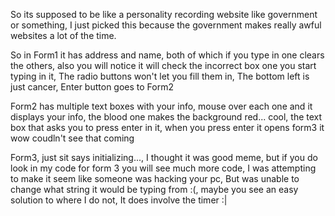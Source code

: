 So its supposed to be like a personality recording website like government or something, 
I just picked this because the government makes really awful websites a lot of the time.

So in Form1 it has address and name, 
both of which if you type in one clears the others, 
also you will notice it will check the incorrect box one you start typing in it,
The radio buttons won't let you fill them in,
The bottom left is just cancer,
Enter button goes to Form2

Form2 has multiple text boxes with your info, mouse over each one and it displays your info,
the blood one makes the background red... cool,
the text box that asks you to press enter in it,
when you press enter it opens form3 it wow coudln't see that coming

Form3, just sit says initializing...,
I thought it was good meme, but if you do look in my code for form 3 you will see much more code,
I was attempting to make it seem like someone was hacking your pc, 
But was unable to change what string it would be typing from :(,
maybe you see an easy solution to where I do not,
It does involve the timer :|
